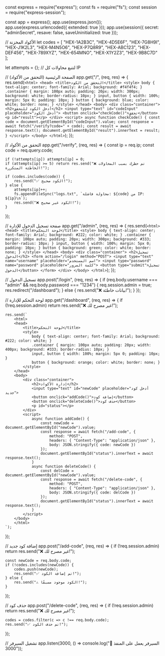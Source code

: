 const express = require("express");
const fs = require("fs");
const session = require("express-session");

const app = express();
app.use(express.json());
app.use(express.urlencoded({ extended: true }));
app.use(session({ secret: "adminSecret", resave: false, saveUninitialized: true }));

// الأكواد المخزنة
let codes = [
    "HEX-1A2B3C", "HEX-4D5E6F", "HEX-7G8H9I", "HEX-J1K2L3",
    "HEX-M4N5O6", "HEX-P7Q8R9", "HEX-ABC123", "HEX-DEF456",
    "HEX-789XYZ", "HEX-654MNO", "HEX-X1Y2Z3", "HEX-9B8C7D"
];

let attempts = {}; // لتتبع محاولات كل IP

// الصفحة الرئيسية (التحقق من الأكواد)
app.get("/", (req, res) => {
    res.send(`
        <html>
        <head>
            <title>التحقق من الكود</title>
            <style>
                body { text-align: center; font-family: Arial; background: #f4f4f4; }
                .container { margin: 100px auto; padding: 20px; width: 300px; background: white; border-radius: 10px; }
                input, button { width: 100%; margin: 5px 0; padding: 10px; }
                button { background: blue; color: white; border: none; }
            </style>
        </head>
        <body>
            <div class="container">
                <h2>أدخل الكود للتحقق</h2>
                <input type="text" id="codeInput" placeholder="أدخل الكود">
                <button onclick="checkCode()">تحقق</button>
                <p id="result"></p>
            </div>
            <script>
                async function checkCode() {
                    const code = document.getElementById("codeInput").value;
                    const response = await fetch("/verify?code=" + code);
                    const result = await response.text();
                    document.getElementById("result").innerText = result;
                }
            </script>
        </body>
        </html>
    `);
});

// التحقق من الأكواد
app.get("/verify", (req, res) => {
    const ip = req.ip;
    const code = req.query.code;

    if (!attempts[ip]) attempts[ip] = 0;
    if (attempts[ip] >= 5) return res.send("❌ تم حظرك بسبب المحاولات الخاطئة المتكررة!");

    if (codes.includes(code)) {
        res.send("✅ الكود صحيح!");
    } else {
        attempts[ip]++;
        fs.appendFileSync("logs.txt", `محاولة فاشلة: ${code} من IP: ${ip}\n`);
        res.send("❌ الكود غير صحيح!");
    }
});

// صفحة تسجيل الدخول للإدارة
app.get("/admin", (req, res) => {
    res.send(`
        <html>
        <head>
            <title>لوحة التحكم</title>
            <style>
                body { text-align: center; font-family: Arial; background: #222; color: white; }
                .container { margin: 100px auto; padding: 20px; width: 300px; background: #333; border-radius: 10px; }
                input, button { width: 100%; margin: 5px 0; padding: 10px; }
                button { background: green; color: white; border: none; }
            </style>
        </head>
        <body>
            <div class="container">
                <h2>تسجيل الدخول</h2>
                <form action="/login" method="POST">
                    <input type="text" name="username" placeholder="اسم المستخدم">
                    <input type="password" name="password" placeholder="كلمة المرور">
                    <button type="submit">تسجيل الدخول</button>
                </form>
            </div>
        </body>
        </html>
    `);
});

// تسجيل الدخول
app.post("/login", (req, res) => {
    if (req.body.username === "admin" && req.body.password === "1234") {
        req.session.admin = true;
        res.redirect("/dashboard");
    } else {
        res.send("❌ بيانات خاطئة!");
    }
});

// لوحة التحكم للإدارة
app.get("/dashboard", (req, res) => {
    if (!req.session.admin) return res.send("❌ غير مصرح لك!");
    
    res.send(`
        <html>
        <head>
            <title>لوحة التحكم</title>
            <style>
                body { text-align: center; font-family: Arial; background: #222; color: white; }
                .container { margin: 100px auto; padding: 20px; width: 400px; background: #333; border-radius: 10px; }
                input, button { width: 100%; margin: 5px 0; padding: 10px; }
                button { background: orange; color: white; border: none; }
            </style>
        </head>
        <body>
            <div class="container">
                <h2>إدارة الأكواد</h2>
                <input type="text" id="newCode" placeholder="أدخل كود جديد">
                <button onclick="addCode()">إضافة كود</button>
                <button onclick="deleteCode()">حذف كود</button>
                <p id="status"></p>
            </div>
            <script>
                async function addCode() {
                    const newCode = document.getElementById("newCode").value;
                    const response = await fetch("/add-code", {
                        method: "POST",
                        headers: { "Content-Type": "application/json" },
                        body: JSON.stringify({ code: newCode })
                    });
                    document.getElementById("status").innerText = await response.text();
                }
                async function deleteCode() {
                    const delCode = document.getElementById("newCode").value;
                    const response = await fetch("/delete-code", {
                        method: "POST",
                        headers: { "Content-Type": "application/json" },
                        body: JSON.stringify({ code: delCode })
                    });
                    document.getElementById("status").innerText = await response.text();
                }
            </script>
        </body>
        </html>
    `);
});

// إضافة كود جديد
app.post("/add-code", (req, res) => {
    if (!req.session.admin) return res.send("❌ غير مصرح لك!");

    const newCode = req.body.code;
    if (!codes.includes(newCode)) {
        codes.push(newCode);
        res.send("✅ تم إضافة الكود!");
    } else {
        res.send("⚠️ الكود موجود مسبقًا!");
    }
});

// حذف كود
app.post("/delete-code", (req, res) => {
    if (!req.session.admin) return res.send("❌ غير مصرح لك!");

    codes = codes.filter(c => c !== req.body.code);
    res.send("✅ تم حذف الكود!");
});

// تشغيل السيرفر
app.listen(3000, () => console.log("🚀 السيرفر يعمل على المنفذ 3000"));
